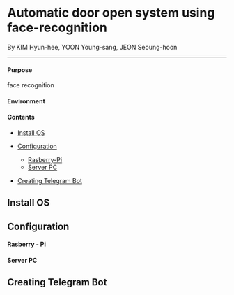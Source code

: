 # Automatic door open system using face-recognition

By KIM Hyun-hee, YOON Young-sang, JEON Seoung-hoon
* * *
#### Purpose

face recognition

#### Environment

#### Contents
- [Install OS](#INSTALL)

- [Configuration](#CONFIGURATION)
  - [Rasberry-Pi](#RASP)
  - [Server PC](#SERVER)

- [Creating Telegram Bot](#TELEGRAM)

## Install OS <a id="INSTALL"></a>
## Configuration <a id="CONFIGURATION"></a>
 #### Rasberry - Pi <a id="RASP"></a>
 #### Server PC <a id="SERVER"></a>
## Creating Telegram Bot <a id="TELEGRAM"></a>
